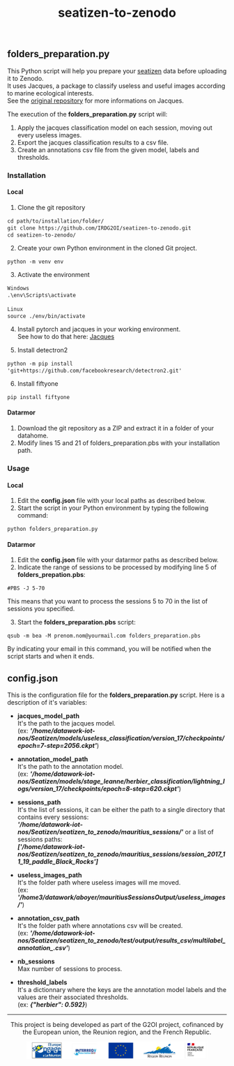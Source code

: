 <div align="center">

# seatizen-to-zenodo

</div>
</br>

## folders_preparation.py

This Python script will help you prepare your [seatizen](https://ocean-indien.ifremer.fr/Projets/Innovations-technologiques/SEATIZEN-2020-2022) data before uploading it to Zenodo. <br/>
It uses Jacques, a package to classify useless and useful images according to marine ecological interests. <br/>
See the [original repository](https://github.com/IRDG2OI/jacques) for more informations on Jacques.

The execution of the **folders_preparation.py** script will:

1. Apply the jacques classification model on each session, moving out every useless images.
2. Export the jacques classification results to a csv file.
3. Create an annotations csv file from the given model, labels and thresholds.

### Installation
#### Local
1. Clone the git repository
```
cd path/to/installation/folder/
git clone https://github.com/IRDG2OI/seatizen-to-zenodo.git
cd seatizen-to-zenodo/
```
2. Create your own Python environment in the cloned Git project.
```
python -m venv env
```
3. Activate the environment
```
Windows
.\env\Scripts\activate

Linux
source ./env/bin/activate
```
4. Install pytorch and jacques in your working environment. </br>
See how to do that here: [Jacques](https://github.com/IRDG2OI/jacques)

5. Install detectron2
```
python -m pip install 'git+https://github.com/facebookresearch/detectron2.git'
```
6. Install fiftyone
```
pip install fiftyone
```
#### Datarmor
1. Download the git repository as a ZIP and extract it in a folder of your datahome.
2. Modify lines 15 and 21 of folders_preparation.pbs with your installation path.

### Usage
#### Local
1. Edit the **config.json** file with your local paths as described below.
2. Start the script in your Python environment by typing the following command:
```
python folders_preparation.py
```

#### Datarmor
1. Edit the **config.json** file with your datarmor paths as described below.
2. Indicate the range of sessions to be processed by modifying line 5 of **folders_prepation.pbs**:
```
#PBS -J 5-70
```
This means that you want to process the sessions 5 to 70 in the list of sessions you specified.

3. Start the **folders_preparation.pbs** script:
```
qsub -m bea -M prenom.nom@yourmail.com folders_preparation.pbs
```
By indicating your email in this command, you will be notified when the script starts and when it ends.

## config.json
This is the configuration file for the **folders_preparation.py** script. Here is a description of it's variables:

- **jacques_model_path** <br/>
It's the path to the jacques model. <br/>
(ex: ***'/home/datawork-iot-nos/Seatizen/models/useless_classification/version_17/checkpoints/epoch=7-step=2056.ckpt'***)

- **annotation_model_path** <br/>
It's the path to the annotation model. <br/>
(ex: ***'/home/datawork-iot-nos/Seatizen/models/stage_leanne/herbier_classification/lightning_logs/version_17/checkpoints/epoch=8-step=620.ckpt'***)

- **sessions_path** <br/>
It's the list of sessions, it can be either the path to a single directory that contains every sessions: <br/>
***'/home/datawork-iot-nos/Seatizen/seatizen_to_zenodo/mauritius_sessions/'*** or a list of sessions paths: <br/>
***['/home/datawork-iot-nos/Seatizen/seatizen_to_zenodo/mauritius_sessions/session_2017_11_19_paddle_Black_Rocks']***

- **useless_images_path** <br/>
It's the folder path where useless images will me moved. <br/>
(ex: ***'/home3/datawork/aboyer/mauritiusSessionsOutput/useless_images/'***)

- **annotation_csv_path** <br/>
It's the folder path where annotations csv will be created.<br/>(ex: ***'/home/datawork-iot-nos/Seatizen/seatizen_to_zenodo/test/output/results_csv/multilabel_annotation_.csv'***)

- **nb_sessions** <br/>
Max number of sessions to process.

- **threshold_labels** <br/>
It's a dictionnary where the keys are the annotation model labels and the values are their associated thresholds. <br/>
(ex: ***{"herbier": 0.592}***)

---
<div align="center">

This project is being developed as part of the G2OI project, cofinanced by the European union, the Reunion region, and the French Republic.

<img src="https://github.com/IRDG2OI/seatizen-to-zenodo/blob/main/docs/logos_partenaires.png?raw=True" height="40px">

</div>